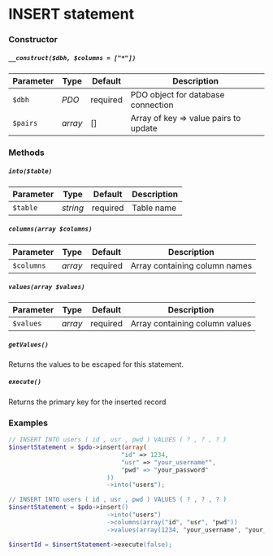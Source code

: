 # INSERT statement

### Constructor

##### `__construct($dbh, $columns = ["*"])`

Parameter  | Type     | Default  | Description
---------- | -------- | -------- | -----------
`$dbh`     | *PDO*    | required | PDO object for database connection
`$pairs`   | *array*  | []       | Array of key => value pairs to update

### Methods

##### `into($table)`

Parameter | Type     | Default  | Description
--------- | -------- | -------- | -----------
`$table`  | *string* | required | Table name

##### `columns(array $columns)`

Parameter  | Type    | Default  | Description
---------- | ------- | -------- | -----------
`$columns` | *array* | required | Array containing column names

##### `values(array $values)`

Parameter | Type    | Default  | Description
--------- | ------- | -------- | -----------
`$values` | *array* | required | Array containing column values

##### `getValues()`
Returns the values to be escaped for this statement.

##### `execute()`
Returns the primary key for the inserted record


### Examples

```php
// INSERT INTO users ( id , usr , pwd ) VALUES ( ? , ? , ? )
$insertStatement = $pdo->insert(array(
                               "id" => 1234,
                               "usr" => "your_username"",
                               "pwd" => "your_password"
                           ))
                           ->into("users");

// INSERT INTO users ( id , usr , pwd ) VALUES ( ? , ? , ? )
$insertStatement = $pdo->insert()
                           ->into("users")
                           ->columns(array("id", "usr", "pwd"))
                           ->values(array(1234, "your_username", "your_password"));

$insertId = $insertStatement->execute(false);
```
